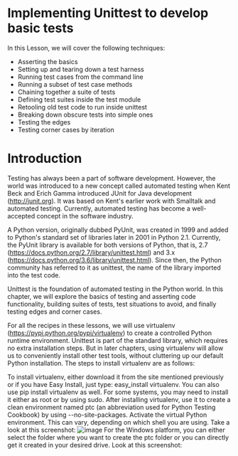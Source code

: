 # Implementing Unittest to develop basic tests

In this Lesson, we will cover the following techniques:

- Asserting the basics
- Setting up and tearing down a test harness
- Running test cases from the command line
- Running a subset of test case methods
- Chaining together a suite of tests
- Defining test suites inside the test module
- Retooling old test code to run inside unittest
- Breaking down obscure tests into simple ones
- Testing the edges
- Testing corner cases by iteration

# Introduction
Testing has always been a part of software development. However, the world was introduced to a new concept called automated testing when Kent Beck and Erich Gamma introduced JUnit for Java development (http://junit.org). It was based on Kent's earlier work with Smalltalk and automated testing. Currently, automated testing has become a well-accepted concept in the software industry.

A Python version, originally dubbed PyUnit, was created in 1999 and added to Python's standard set of libraries later in 2001 in Python 2.1. Currently, the PyUnit library is available for both versions of Python, that is, 2.7 (https://docs.python.org/2.7/library/unittest.html) and 3.x (https://docs.python.org/3.6/library/unittest.html). Since then, the Python community has referred to it as unittest, the name of the library imported into the test code.

Unittest is the foundation of automated testing in the Python world. In this chapter, we will explore the basics of testing and asserting code functionality, building suites of tests, test situations to avoid, and finally testing edges and corner cases.

For all the recipes in these lessons, we will use virtualenv (https://pypi.python.org/pypi/virtualenv) to create a controlled Python runtime environment. Unittest is part of the standard library, which requires no extra installation steps. But in later chapters, using virtualenv will allow us to conveniently install other test tools, without cluttering up our default Python installation. The steps to install virtualenv are as follows:

To install virtualenv, either download it from the site mentioned previously or if you have Easy Install, just type: easy_install virtualenv. You can also use pip install virtualenv as well.
For some systems, you may need to install it either as root or by using sudo.
After installing virtualenv, use it to create a clean environment named ptc (an abbreviation used for Python Testing Cookbook) by using --no-site-packages.
Activate the virtual Python environment. This can vary, depending on which shell you are using. Take a look at this screenshot:
![image](https://user-images.githubusercontent.com/47218880/61306435-39f6be80-a7b2-11e9-9729-c36bd6b1a8a3.png)
For the Windows platform, you can either select the folder where you want to create the ptc folder or you can directly get it created in your desired drive. Look at this screenshot:


